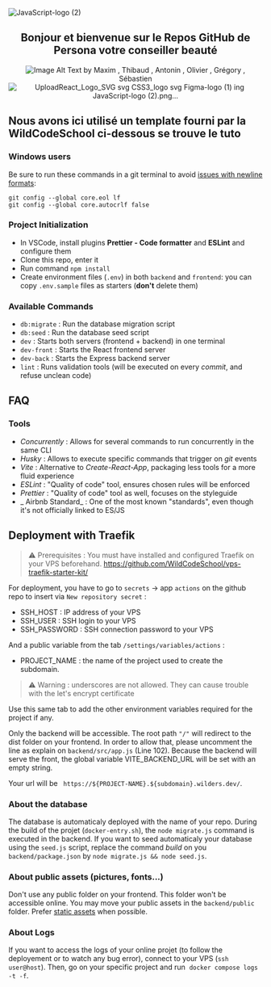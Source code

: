 ![JavaScript-logo (2)](https://github.com/AntoPAA/JS-hackaton2-claD/assets/145461029/8f957f12-d30b-4868-8d3f-627a2b5b2638)<div align="center">

##  Bonjour et bienvenue sur le Repos GitHub de Persona votre conseiller beauté

![Image Alt Text](https://github.com/AntoPAA/JS-hackaton2-claD/assets/145461029/5b4d5756-1c87-4d2b-ac69-537b8945c0b0)
by Maxim , Thibaud , Antonin , Olivier , Grégory , Sébastien
![Upload![React_Logo_SVG svg](https://github.com/AntoPAA/JS-hackaton2-claD/assets/145461029/733b35c1-3186-4f63-8aba-9b3cca78952c)
![CSS3_logo svg](https://github.com/AntoPAA/JS-hackaton2-claD/assets/145461029/a082ab19-d3bb-47fb-a1f0-e0286e0f0332)
![Figma-logo (1)](https://github.com/AntoPAA/JS-hackaton2-claD/assets/145461029/848183a7-73a6-4191-997c-d80a579b761b)
ing JavaScript-logo (2).png…]()



</div>






##  Nous avons ici utilisé un template fourni par la WildCodeSchool ci-dessous se trouve le tuto 

### Windows users

Be sure to run these commands in a git terminal to avoid [issues with newline formats](https://en.wikipedia.org/wiki/Newline#Issues_with_different_newline_formats):

```
git config --global core.eol lf
git config --global core.autocrlf false
```

### Project Initialization

- In VSCode, install plugins **Prettier - Code formatter** and **ESLint** and configure them
- Clone this repo, enter it
- Run command `npm install`
- Create environment files (`.env`) in both `backend` and `frontend`: you can copy `.env.sample` files as starters (**don't** delete them)

### Available Commands

- `db:migrate` : Run the database migration script
- `db:seed` : Run the database seed script
- `dev` : Starts both servers (frontend + backend) in one terminal
- `dev-front` : Starts the React frontend server
- `dev-back` : Starts the Express backend server
- `lint` : Runs validation tools (will be executed on every _commit_, and refuse unclean code)

## FAQ

### Tools

- _Concurrently_ : Allows for several commands to run concurrently in the same CLI
- _Husky_ : Allows to execute specific commands that trigger on _git_ events
- _Vite_ : Alternative to _Create-React-App_, packaging less tools for a more fluid experience
- _ESLint_ : "Quality of code" tool, ensures chosen rules will be enforced
- _Prettier_ : "Quality of code" tool as well, focuses on the styleguide
- _ Airbnb Standard_ : One of the most known "standards", even though it's not officially linked to ES/JS

## Deployment with Traefik

> ⚠️ Prerequisites : You must have installed and configured Traefik on your VPS beforehand.
> https://github.com/WildCodeSchool/vps-traefik-starter-kit/

For deployment, you have to go to `secrets` → app `actions` on the github repo to insert via `New repository secret` :

- SSH_HOST : IP address of your VPS
- SSH_USER : SSH login to your VPS
- SSH_PASSWORD : SSH connection password to your VPS

And a public variable from the tab `/settings/variables/actions` :

- PROJECT_NAME : the name of the project used to create the subdomain.

> ⚠️ Warning : underscores are not allowed. They can cause trouble with the let's encrypt certificate

Use this same tab to add the other environment variables required for the project if any.

Only the backend will be accessible. The root path `"/"` will redirect to the dist folder on your frontend. In order to allow that, please uncomment the line as explain on `backend/src/app.js` (Line 102).
Because the backend will serve the front, the global variable VITE_BACKEND_URL will be set with an empty string.

Your url will be ` https://${PROJECT-NAME}.${subdomain}.wilders.dev/`.

### About the database

The database is automaticaly deployed with the name of your repo. During the build of the projet (`docker-entry.sh`), the `node migrate.js` command is executed in the backend. If you want to seed automaticaly your database using the `seed.js` script, replace the command _build_ on you `backend/package.json` by `node migrate.js && node seed.js`.

### About public assets (pictures, fonts...)

Don't use any public folder on your frontend. This folder won't be accessible online. You may move your public assets in the `backend/public` folder. Prefer [static assets](https://vitejs.dev/guide/assets) when possible.

### About Logs

If you want to access the logs of your online projet (to follow the deployement or to watch any bug error), connect to your VPS (`ssh user@host`).
Then, go on your specific project and run  `docker compose logs -t -f`.
